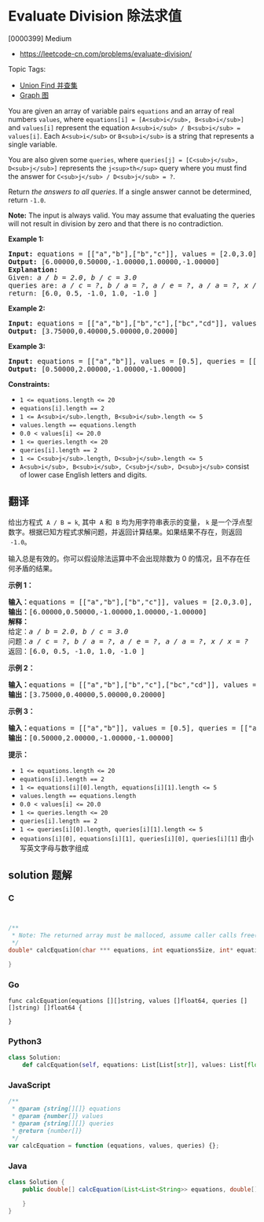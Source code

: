 # Evaluate Division 除法求值

[0000399] Medium

- https://leetcode-cn.com/problems/evaluate-division/

Topic Tags:

- [Union Find 并查集](https://leetcode-cn.com/tag/union-find/)
- [Graph 图](https://leetcode-cn.com/tag/graph/)

You are given an array of variable pairs `equations` and an array of real numbers `values`, where `equations[i] = [A<sub>i</sub>, B<sub>i</sub>]` and `values[i]` represent the equation `A<sub>i</sub> / B<sub>i</sub> = values[i]`. Each `A<sub>i</sub>` or `B<sub>i</sub>` is a string that represents a single variable.

You are also given some `queries`, where `queries[j] = [C<sub>j</sub>, D<sub>j</sub>]` represents the `j<sup>th</sup>` query where you must find the answer for `C<sub>j</sub> / D<sub>j</sub> = ?`.

Return _the answers to all queries_. If a single answer cannot be determined, return `-1.0`.

**Note:** The input is always valid. You may assume that evaluating the queries will not result in division by zero and that there is no contradiction.

**Example 1:**

<pre><strong>Input:</strong> equations = [["a","b"],["b","c"]], values = [2.0,3.0], queries = [["a","c"],["b","a"],["a","e"],["a","a"],["x","x"]]
<strong>Output:</strong> [6.00000,0.50000,-1.00000,1.00000,-1.00000]
<strong>Explanation:</strong> 
Given: <em>a / b = 2.0</em>, <em>b / c = 3.0</em>
queries are: <em>a / c = ?</em>, <em>b / a = ?</em>, <em>a / e = ?</em>, <em>a / a = ?</em>, <em>x / x = ?</em>
return: [6.0, 0.5, -1.0, 1.0, -1.0 ]
</pre>

**Example 2:**

<pre><strong>Input:</strong> equations = [["a","b"],["b","c"],["bc","cd"]], values = [1.5,2.5,5.0], queries = [["a","c"],["c","b"],["bc","cd"],["cd","bc"]]
<strong>Output:</strong> [3.75000,0.40000,5.00000,0.20000]
</pre>

**Example 3:**

<pre><strong>Input:</strong> equations = [["a","b"]], values = [0.5], queries = [["a","b"],["b","a"],["a","c"],["x","y"]]
<strong>Output:</strong> [0.50000,2.00000,-1.00000,-1.00000]
</pre>

**Constraints:**

- `1 <= equations.length <= 20`
- `equations[i].length == 2`
- `1 <= A<sub>i</sub>.length, B<sub>i</sub>.length <= 5`
- `values.length == equations.length`
- `0.0 < values[i] <= 20.0`
- `1 <= queries.length <= 20`
- `queries[i].length == 2`
- `1 <= C<sub>j</sub>.length, D<sub>j</sub>.length <= 5`
- `A<sub>i</sub>, B<sub>i</sub>, C<sub>j</sub>, D<sub>j</sub>` consist of lower case English letters and digits.

## 翻译

给出方程式  `A / B = k`, 其中  `A` 和  `B` 均为用字符串表示的变量， `k` 是一个浮点型数字。根据已知方程式求解问题，并返回计算结果。如果结果不存在，则返回  `-1.0`。

输入总是有效的。你可以假设除法运算中不会出现除数为 0 的情况，且不存在任何矛盾的结果。

**示例 1：**

<pre><strong>输入：</strong>equations = [["a","b"],["b","c"]], values = [2.0,3.0], queries = [["a","c"],["b","a"],["a","e"],["a","a"],["x","x"]]
<strong>输出：</strong>[6.00000,0.50000,-1.00000,1.00000,-1.00000]
<strong>解释：</strong>
给定：<em>a / b = 2.0</em>, <em>b / c = 3.0</em>
问题：<em>a / c = ?</em>, <em>b / a = ?</em>, <em>a / e = ?</em>, <em>a / a = ?</em>, <em>x / x = ?</em>
返回：[6.0, 0.5, -1.0, 1.0, -1.0 ]
</pre>

**示例 2：**

<pre><strong>输入：</strong>equations = [["a","b"],["b","c"],["bc","cd"]], values = [1.5,2.5,5.0], queries = [["a","c"],["c","b"],["bc","cd"],["cd","bc"]]
<strong>输出：</strong>[3.75000,0.40000,5.00000,0.20000]
</pre>

**示例 3：**

<pre><strong>输入：</strong>equations = [["a","b"]], values = [0.5], queries = [["a","b"],["b","a"],["a","c"],["x","y"]]
<strong>输出：</strong>[0.50000,2.00000,-1.00000,-1.00000]
</pre>

**提示：**

- `1 <= equations.length <= 20`
- `equations[i].length == 2`
- `1 <= equations[i][0].length, equations[i][1].length <= 5`
- `values.length == equations.length`
- `0.0 < values[i] <= 20.0`
- `1 <= queries.length <= 20`
- `queries[i].length == 2`
- `1 <= queries[i][0].length, queries[i][1].length <= 5`
- `equations[i][0], equations[i][1], queries[i][0], queries[i][1]` 由小写英文字母与数字组成

## solution 题解

### C

```c


/**
 * Note: The returned array must be malloced, assume caller calls free().
 */
double* calcEquation(char *** equations, int equationsSize, int* equationsColSize, double* values, int valuesSize, char *** queries, int queriesSize, int* queriesColSize, int* returnSize){

}
```

### Go

```golang
func calcEquation(equations [][]string, values []float64, queries [][]string) []float64 {

}
```

### Python3

```python
class Solution:
    def calcEquation(self, equations: List[List[str]], values: List[float], queries: List[List[str]]) -> List[float]:
```

### JavaScript

```javascript
/**
 * @param {string[][]} equations
 * @param {number[]} values
 * @param {string[][]} queries
 * @return {number[]}
 */
var calcEquation = function (equations, values, queries) {};
```

### Java

```java
class Solution {
    public double[] calcEquation(List<List<String>> equations, double[] values, List<List<String>> queries) {

    }
}
```
